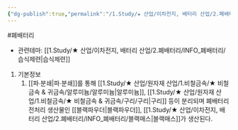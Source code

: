 ```yaml
---
{"dg-publish":true,"permalink":"/1.Study/★ 산업/이차전지, 배터리 산업/2.폐배터리/INFO_폐배터리/물리적 전처리/","created":"2024-11-20T21:02:27.595+09:00","updated":"2025-06-03T20:07:21.332+09:00"}
---
```


#폐배터리 

- 관련테마: [[1.Study/★ 산업/이차전지, 배터리 산업/2.폐배터리/INFO_폐배터리/습식제련\|습식제련]]


1. 기본정보
	1. [[파∙분쇄\|파∙분쇄]]를 통해 [[1.Study/★ 산업/원자재 산업/1.비철금속/★ 비철금속 & 귀금속/알루미늄/알루미늄\|알루미늄]], [[1.Study/★ 산업/원자재 산업/1.비철금속/★ 비철금속 & 귀금속/구리/구리\|구리]] 등이 분리되며 폐배터리 전처리 생산물인 [[블랙파우더\|블랙파우더]], [[1.Study/★ 산업/이차전지, 배터리 산업/2.폐배터리/INFO_폐배터리/블랙매스\|블랙매스]]가 생산된다.